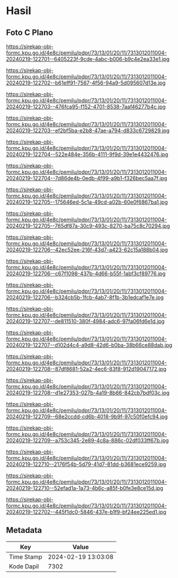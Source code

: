 # Hasil

## Foto C Plano

https://sirekap-obj-formc.kpu.go.id/4e8c/pemilu/pdpr/73/13/01/20/11/7313012011004-20240219-122701--6405223f-9cde-4abc-b006-b9c4e2ea33e1.jpg

https://sirekap-obj-formc.kpu.go.id/4e8c/pemilu/pdpr/73/13/01/20/11/7313012011004-20240219-122702--b61eff91-7567-4f56-94a9-5d095607d13e.jpg

https://sirekap-obj-formc.kpu.go.id/4e8c/pemilu/pdpr/73/13/01/20/11/7313012011004-20240219-122703--476fca95-f152-4701-8538-7aaf46277b4c.jpg

https://sirekap-obj-formc.kpu.go.id/4e8c/pemilu/pdpr/73/13/01/20/11/7313012011004-20240219-122703--ef2bf5ba-e2b8-47ae-a794-d833c6729829.jpg

https://sirekap-obj-formc.kpu.go.id/4e8c/pemilu/pdpr/73/13/01/20/11/7313012011004-20240219-122704--522e484e-356b-4111-9f9d-39e1e4432476.jpg

https://sirekap-obj-formc.kpu.go.id/4e8c/pemilu/pdpr/73/13/01/20/11/7313012011004-20240219-122704--7d86de4b-0edb-4f99-a9b1-f326bec5aa7f.jpg

https://sirekap-obj-formc.kpu.go.id/4e8c/pemilu/pdpr/73/13/01/20/11/7313012011004-20240219-122705--175646ed-5c1a-49cd-a02b-60e0f6867ba1.jpg

https://sirekap-obj-formc.kpu.go.id/4e8c/pemilu/pdpr/73/13/01/20/11/7313012011004-20240219-122705--765df87a-30c9-493c-8270-ba75c8c70294.jpg

https://sirekap-obj-formc.kpu.go.id/4e8c/pemilu/pdpr/73/13/01/20/11/7313012011004-20240219-122706--42ec52ee-216f-43d7-a423-62c15a188b04.jpg

https://sirekap-obj-formc.kpu.go.id/4e8c/pemilu/pdpr/73/13/01/20/11/7313012011004-20240219-122706--c67f1098-437b-4d66-b55f-1abf3cf89776.jpg

https://sirekap-obj-formc.kpu.go.id/4e8c/pemilu/pdpr/73/13/01/20/11/7313012011004-20240219-122706--b324cb5b-1fcb-4ab7-8f1b-3b1edcaf1e7e.jpg

https://sirekap-obj-formc.kpu.go.id/4e8c/pemilu/pdpr/73/13/01/20/11/7313012011004-20240219-122707--de811510-380f-4984-adc6-97fa06fd6e1d.jpg

https://sirekap-obj-formc.kpu.go.id/4e8c/pemilu/pdpr/73/13/01/20/11/7313012011004-20240219-122707--d102d4c4-a9d8-42d6-b0ba-38b66ce88dab.jpg

https://sirekap-obj-formc.kpu.go.id/4e8c/pemilu/pdpr/73/13/01/20/11/7313012011004-20240219-122708--87df8681-52a2-4ec6-83f8-912d19047172.jpg

https://sirekap-obj-formc.kpu.go.id/4e8c/pemilu/pdpr/73/13/01/20/11/7313012011004-20240219-122708--d1e27353-027b-4a19-8b66-842cb7bdf03c.jpg

https://sirekap-obj-formc.kpu.go.id/4e8c/pemilu/pdpr/73/13/01/20/11/7313012011004-20240219-122709--68e2ccdd-cd6b-4018-9b9f-97c50f0efc94.jpg

https://sirekap-obj-formc.kpu.go.id/4e8c/pemilu/pdpr/73/13/01/20/11/7313012011004-20240219-122709--a753c345-2e89-4c8a-886c-02df033ff67b.jpg

https://sirekap-obj-formc.kpu.go.id/4e8c/pemilu/pdpr/73/13/01/20/11/7313012011004-20240219-122710--2176f54b-5d79-41d7-81dd-b3681ece9259.jpg

https://sirekap-obj-formc.kpu.go.id/4e8c/pemilu/pdpr/73/13/01/20/11/7313012011004-20240219-122710--52efad1a-1a73-4b6c-a85f-b0fe3e8ce15d.jpg

https://sirekap-obj-formc.kpu.go.id/4e8c/pemilu/pdpr/73/13/01/20/11/7313012011004-20240219-122702--445f1dc0-5846-437e-b1f9-bf24ee225ed1.jpg


## Metadata

| Key        | Value               |
| ---------- | ------------------- |
| Time Stamp | 2024-02-19 13:03:08 |
| Kode Dapil | 7302                |



